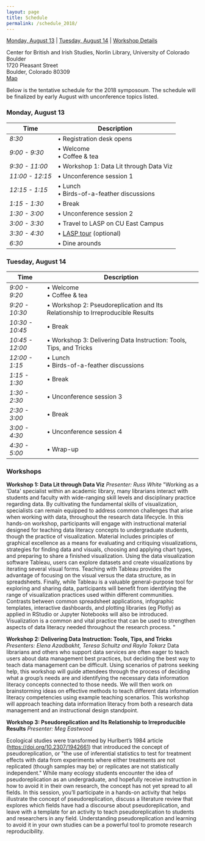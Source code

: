 ```yaml
---
layout: page
title: Schedule
permalink: /schedule_2018/
---
```


[Monday, August 13](#monday-august-13) | [Tuesday, August 14](#tuesday-august-14) | [Workshop Details](#workshops)

Center for British and Irish Studies, Norlin Library, University of Colorado Boulder<br>
1720 Pleasant Street<br>
Boulder, Colorado 80309<br>
[Map](/registration_2018/#location)

Below is the tentative schedule for the 2018 symposoum. The schedule will be finalized by early August with unconference topics listed.

### Monday, August 13

Time            | Description
--------------- | ---------------------------
*8:30*          | • Registration desk opens
*9:00 - 9:30*   | • Welcome <br> • Coffee & tea
*9:30 - 11:00*  | • Workshop 1: Data Lit through Data Viz
*11:00 - 12:15* | • Unconference session 1
*12:15 - 1:15*  | • Lunch <br> • Birds-of-a-feather discussions
*1:15 - 1:30*   | • Break
*1:30 - 3:00*   | • Unconference session 2
*3:00 - 3:30*   | • Travel to LASP on CU East Campus
*3:30 - 4:30*   | • [LASP tour](/registration_2018/#laboratory-for-atmospheric-and-space-physics-lasp-tour) (optional)
*6:30*          | • Dine arounds


### Tuesday, August 14

Time            | Description
--------------- | ---------------------------
*9:00 - 9:20*   | • Welcome <br> • Coffee & tea
*9:20 - 10:30*  | • Workshop 2: Pseudoreplication and Its Relationship to Irreproducible Results
*10:30 - 10:45* | • Break
*10:45 - 12:00* | • Workshop 3: Delivering Data Instruction: Tools, Tips, and Tricks
*12:00 - 1:15*  | • Lunch <br> • Birds-of-a-feather discussions
*1:15 - 1:30*   | • Break
*1:30 - 2:30*   | • Unconference session 3
*2:30 - 3:00*   | • Break
*3:00 - 4:30*   | • Unconference session 4
*4:30 - 5:00*   | • Wrap-up

### Workshops

**Workshop 1: Data Lit through Data Viz**
*Presenter: Russ White*
"Working as a 'Data' specialist within an academic library, many librarians interact with students and faculty with wide-ranging skill levels and disciplinary practice regarding data. By cultivating the fundamental skills of visualization, specialists can remain equipped to address common challenges that arise when working with data, throughout the research data lifecycle. In this hands-on workshop, participants will engage with instructional material designed for teaching data literacy concepts to undergraduate students, though the practice of visualization. Material includes principles of graphical excellence as a means for evaluating and critiquing visualizations, strategies for finding data and visuals, choosing and applying chart types, and preparing to share a finished visualization. Using the data visualization software Tableau, users can explore datasets and create visualizations by iterating several visual forms. Teaching with Tableau provides the advantage of focusing on the visual versus the data structure, as in spreadsheets. 
Finally, while Tableau is a valuable general-purpose tool for exploring and sharing data, participants will benefit from identifying the range of visualization practices used within different communities. Contrasts between common spreadsheet applications, infographic templates, interactive dashboards, and plotting libraries (eg Plotly) as applied in RStudio or Jupyter Notebooks will also be introduced. Visualization is a common and vital practice that can be used to strengthen aspects of data literacy needed throughout the research process.  "

**Workshop 2: Delivering Data Instruction: Tools, Tips, and Tricks**
*Presenters: Elena Azadbakht, Teresa Schultz and Rayla Tokarz*
Data librarians and others who support data services are often eager to teach users about data management best practices, but deciding the best way to teach data management can be difficult. Using scenarios of patrons seeking help, this workshop will guide attendees through the process of deciding what a group’s needs are and identifying the necessary data information literacy concepts connected to those needs. We will then work on brainstorming ideas on effective methods to teach different data information literacy competencies using example teaching scenarios. This workshop will approach teaching data information literacy from both a research data management and an instructional design standpoint.

**Workshop 3: Pseudoreplication and Its Relationship to Irreproducible Results**
*Presenter: Meg Eastwood*

Ecological studies were transformed by Hurlbert’s 1984 article (https://doi.org/10.2307/1942661) that introduced the concept of pseudoreplication, or "the use of inferential statistics to test for treatment effects with data from experiments where either treatments are not replicated (though samples may be) or replicates are not statistically independent." While many ecology students encounter the idea of pseudoreplication as an undergraduate, and hopefully receive instruction in how to avoid it in their own research, the concept has not yet spread to all fields. In this session, you’ll participate in a hands-on activity that helps illustrate the concept of pseudoreplication, discuss a literature review that explores which fields have had a discourse about pseudoreplication, and leave with a template for an activity to teach pseudoreplication to students and researchers in any field. Understanding pseudoreplication and learning to avoid it in your own studies can be a powerful tool to promote research reproducibility.

